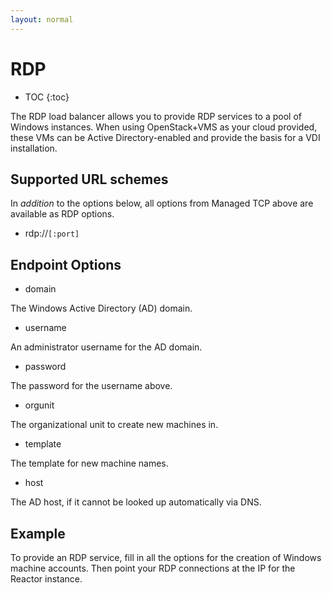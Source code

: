 ```yaml
---
layout: normal
---
```

<h1>RDP</h1>

* TOC
{:toc}

The RDP load balancer allows you to provide RDP services to a pool of Windows
instances. When using OpenStack+VMS as your cloud provided, these VMs can be
Active Directory-enabled and provide the basis for a VDI installation.

## Supported URL schemes

In *addition* to the options below, all options from Managed TCP above are
available as RDP options.

* rdp://`[:port]`

## Endpoint Options

* domain

The Windows Active Directory (AD) domain.

* username

An administrator username for the AD domain.

* password

The password for the username above.

* orgunit

The organizational unit to create new machines in.

* template

The template for new machine names.

* host

The AD host, if it cannot be looked up automatically via DNS.

## Example

To provide an RDP service, fill in all the options for the creation of Windows
machine accounts. Then point your RDP connections at the IP for the Reactor
instance.
